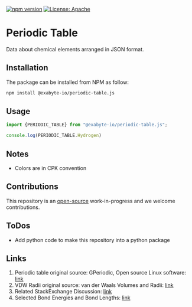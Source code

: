 [![npm version](https://badge.fury.io/js/%40exabyte-io%2Fperiodic-table.js.svg)](https://badge.fury.io/js/%40exabyte-io%2Fperiodic-table.js)
[![License: Apache](https://img.shields.io/badge/License-Apache-blue.svg)](https://www.apache.org/licenses/LICENSE-2.0)

# Periodic Table

Data about chemical elements arranged in JSON format.

## Installation

The package can be installed from NPM as follow:

```bash
npm install @exabyte-io/periodic-table.js

```

## Usage

```javascript
import {PERIODIC_TABLE} from "@exabyte-io/periodic-table.js";

console.log(PERIODIC_TABLE.Hydrogen)
```

## Notes

- Colors are in CPK convention

## Contributions

This repository is an [open-source](LICENSE.md) work-in-progress and we welcome contributions.

## ToDos

- Add python code to make this repository into a python package

## Links

1. Periodic table original source: GPeriodic, Open source Linux software: [link](http://gperiodic.seul.org/)
2. VDW Radii original source: van der Waals Volumes and Radii: [link](https://pubs.acs.org/doi/10.1021/j100785a001)
3. Related StackExchange Discussion: [link](https://chemistry.stackexchange.com/questions/2793/where-can-i-find-a-downloadable-spreadsheet-of-element-properties#answer-2794)
4. Selected Bond Energies and Bond Lengths: [link](http://www.chem.tamu.edu/rgroup/connell/linkfiles/bonds.pdf)
